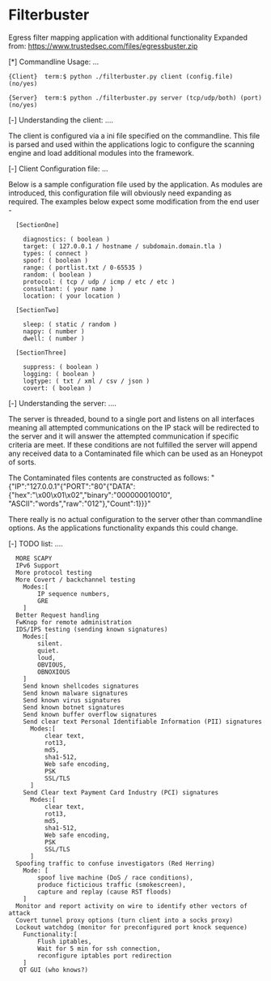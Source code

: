 Filterbuster
============

Egress filter mapping application with additional functionality
Expanded from: https://www.trustedsec.com/files/egressbuster.zip

  [*] Commandline Usage: ...
  
    {Client}  term:$ python ./filterbuster.py client (config.file) (no/yes)
  
    {Server}  term:$ python ./filterbuster.py server (tcp/udp/both) (port) (no/yes)

  [-] Understanding the client: ....

  The client is configured via a ini file specified on the commandline. This file is parsed 
  and used within the applications logic to configure the scanning engine and load additional
  modules into the framework.
  
  [-] Client Configuration file: ...

  Below is a sample configuration file used by the application. As modules are introduced, this
  configuration file will obviously need expanding as required. The examples below expect some
  modification from the end user -

  
      [SectionOne]

        diagnostics: ( boolean )
        target: ( 127.0.0.1 / hostname / subdomain.domain.tla )
        types: ( connect )
        spoof: ( boolean )
        range: ( portlist.txt / 0-65535 )
        random: ( boolean )
        protocol: ( tcp / udp / icmp / etc / etc )
        consultant: ( your name )
        location: ( your location )
      
      [SectionTwo]
      
        sleep: ( static / random )
        nappy: ( number )
        dwell: ( number )
      
      [SectionThree]
      
        suppress: ( boolean )
        logging: ( boolean )
        logtype: ( txt / xml / csv / json )
        covert: ( boolean )

  
  [-] Understanding the server: ....
  
  The server is threaded, bound to a single port and listens on all interfaces meaning all attempted 
  communications on the IP stack will be redirected to the server and it will answer the attempted 
  communication if specific criteria are meet. If these conditions are not fulfilled the server will 
  append any received data to a Contaminated file which can be used as an Honeypot of sorts.

  The Contaminated files contents are constructed as follows:
      "{"IP":"127.0.0.1"{"PORT":"80"{"DATA":{"hex":"\x00\x01\x02","binary":"000000010010", "ASCII":"words","raw":"012"},"Count":1}}}"

  There really is no actual configuration to the server other than commandline options. As the applications
  functionality expands this could change.
  
  [-] TODO list: ....

      MORE SCAPY
      IPv6 Support
      More protocol testing
      More Covert / backchannel testing
        Modes:[
            IP sequence numbers,
            GRE
        ]
      Better Request handling
      FwKnop for remote administration
      IDS/IPS testing (sending known signatures)
        Modes:[
            silent.
            quiet.
            loud,
            OBVIOUS,
            OBNOXIOUS
        ]
        Send known shellcodes signatures
        Send known malware signatures
        Send known virus signatures
        Send known botnet signatures
        Send known buffer overflow signatures
        Send clear text Personal Identifiable Information (PII) signatures
          Modes:[
              clear text,
              rot13,
              md5,
              sha1-512,
              Web safe encoding,
              PSK
              SSL/TLS
          ]
        Send Clear text Payment Card Industry (PCI) signatures
          Modes:[
              clear text,
              rot13,
              md5,
              sha1-512,
              Web safe encoding,
              PSK
              SSL/TLS
          ]
      Spoofing traffic to confuse investigators (Red Herring)
        Mode: [
            spoof live machine (DoS / race conditions),
            produce ficticious traffic (smokescreen),
            capture and replay (cause RST floods)
        ]
      Monitor and report activity on wire to identify other vectors of attack
      Covert tunnel proxy options (turn client into a socks proxy)
      Lockout watchdog (monitor for preconfigured port knock sequence)
        Functionality:[
            Flush iptables,
            Wait for 5 min for ssh connection,
            reconfigure iptables port redirection
        ]
       QT GUI (who knows?)
      
      
